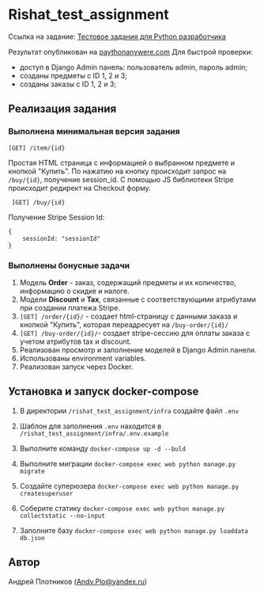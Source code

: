 
# Rishat_test_assignment

Ссылка на задание: [Тестовое задания для Python разработчика](https://docs.google.com/document/d/1RqJhk-pRDuAk4pH1uqbY9-8uwAqEXB9eRQWLSMM_9sI/edit?usp=sharing)

Результат опубликован на [paythonanywere.com](http://andyplo.pythonanywhere.com/order/1/)
Для быстрой проверки:

- доступ в Django Admin панель: пользователь admin, пароль admin;
- созданы предметы с ID 1, 2 и 3;
- созданы заказы с ID 1, 2 и 3;

## Реализация задания

### Выполнена минимальная версия задания

    [GET] /item/{id}

Простая HTML страница с информацией о выбранном предмете и кнопкой "Купить".  По нажатию на кнопку происходит запрос на `/buy/{id}`, получение session_id. С помощью JS библиотеки Stripe происходит редирект на Checkout форму.

     [GET] /buy/{id}

Получение Stripe Session Id:

    {   
        sessionId: "sessionId"
    }

### Выполнены бонусные задачи

 1. Модель **Order** - заказ, содержащий предметы и их количество, информацию о скидке и налоге.
 2. Модели **Discount** и **Tax**, связанные с соответствующими атрибутами при создании платежа Stripe.
 3. `[GET] /order/{id}/` - создает html-страницу с данными заказа и кнопкой "Купить", которая переадресует на `/buy-order/{id}/`
 4. `[GET] /buy-order/{id}/`- создает stripe-сессию для оплаты заказа с учетом атрибутов tax и discount.
 5. Реализован просмотр и заполнение моделей в Django Admin панели.
 6. Использованы environment variables.
 7. Реализован запуск через Docker.

## Установка и запуск docker-compose

1. В директории `/rishat_test_assignment/infra` создайте файл `.env`

2. Шаблон для заполнения `.env` находится в `/rishat_test_assignment/infra/.env.example`

3. Выполните команду `docker-compose up -d --buld`

4. Выполните миграции `docker-compose exec web python manage.py migrate`

5. Создайте суперюзера `docker-compose exec web python manage.py createsuperuser`

6. Соберите статику `docker-compose exec web python manage.py collectstatic --no-input`

7. Заполните базу `docker-compose exec web python manage.py loaddata db.json`
  
## Автор

Андрей Плотников (Andy.Plo@yandex.ru)
